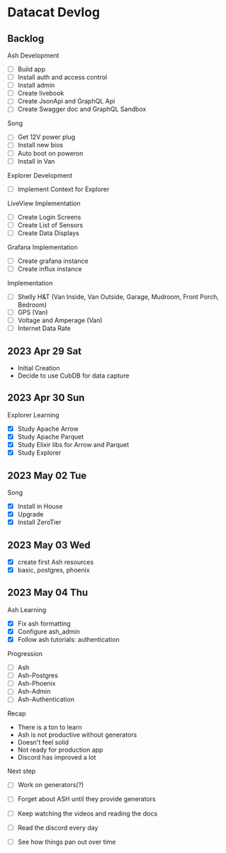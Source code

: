 # Datacat Devlog 

## Backlog 

Ash Development 
- [ ] Build app 
- [ ] Install auth and access control  
- [ ] Install admin 
- [ ] Create livebook 
- [ ] Create JsonApi and GraphQL Api 
- [ ] Create Swagger doc and GraphQL Sandbox 

Song 
- [ ] Get 12V power plug 
- [ ] Install new bios 
- [ ] Auto boot on poweron 
- [ ] Install in Van 

Explorer Development 
- [ ] Implement Context for Explorer 

LiveView Implementation 
- [ ] Create Login Screens 
- [ ] Create List of Sensors 
- [ ] Create Data Displays 

Grafana Implementation 
- [ ] Create grafana instance 
- [ ] Create influx instance 

Implementation 
- [ ] Shelly H&T (Van Inside, Van Outside, Garage, Mudroom, Front Porch, Bedroom) 
- [ ] GPS (Van) 
- [ ] Voltage and Amperage (Van) 
- [ ] Internet Data Rate 

## 2023 Apr 29 Sat

- Initial Creation 
- Decide to use CubDB for data capture

## 2023 Apr 30 Sun

Explorer Learning 
- [x] Study Apache Arrow 
- [x] Study Apache Parquet 
- [x] Study Elixir libs for Arrow and Parquet 
- [x] Study Explorer 

## 2023 May 02 Tue

Song 
- [x] Install in House 
- [x] Upgrade 
- [x] Install ZeroTier 

## 2023 May 03 Wed 

- [x] create first Ash resources 
- [x] basic, postgres, phoenix 

## 2023 May 04 Thu

Ash Learning 
- [x] Fix ash formatting 
- [x] Configure ash_admin 
- [x] Follow ash tutorials: authentication 

Progression 
- [ ] Ash 
- [ ] Ash-Postgres 
- [ ] Ash-Phoenix
- [ ] Ash-Admin 
- [ ] Ash-Authentication 

Recap 
- There is a ton to learn 
- Ash is not productive without generators 
- Doesn't feel solid 
- Not ready for production app
- Discord has improved a lot 

Next step 
- [ ] Work on generators(?)
- [ ] Forget about ASH until they provide generators 
- [ ] Keep watching the videos and reading the docs 
- [ ] Read the discord every day 
- [ ] See how things pan out over time


